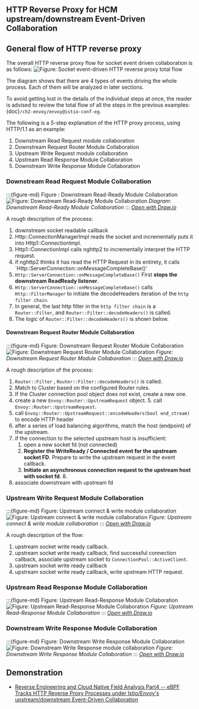 ## HTTP Reverse Proxy for HCM upstream/downstream Event-Driven Collaboration

## General flow of HTTP reverse proxy

The overall HTTP reverse proxy flow for socket event driven collaboration is as follows:
![Figure: Socket event-driven HTTP reverse proxy total flow](/ch2-envoy/arch/event-driven/event-driven.assets/envoy-event-model-proxy.drawio.svg )

The diagram shows that there are 4 types of events driving the whole process. Each of them will be analyzed in later sections.

To avoid getting lost in the details of the individual steps at once, the reader is advised to review the total flow of all the steps in the previous examples: 
{doc}`/ch2-envoy/envoy@istio-conf-eg`.

The following is a 5-step explanation of the HTTP proxy process, using HTTP/1.1 as an example:
1. Downstream Read Request module collaboration
2. Downstream Request Router Module Collaboration
3. Upstream Write Request module collaboration
4. Upstream Read Response Module Collaboration
5. Downstream Write Response Module Collaboration



### Downstream Read Request Module Collaboration
:::{figure-md} Figure : Downstream Read-Ready Module Collaboration
<img src="/ch2-envoy/arch/http/http-connection-manager/hcm-event-process.assets/envoy-hcm-read-down-req.drawio.svg" alt="Figure: Downstream Read-Ready Module Collaboration">
*Diagram: Downstream Read-Ready Module Collaboration*
:::
*[Open with Draw.io](https://app.diagrams.net/?ui=sketch#Uhttps%3A%2F%2Fistio-insider.mygraphql.com%2Fzh_CN%2Flatest%2F_images%2Fenvoy-hcm-read-down-req.drawio.svg)*


A rough description of the process:
1. downstream socket readable callback
2. Http::ConnectionManagerImpl reads the socket and incrementally puts it into Http1::ConnectionImpl.
3. Http1::ConnectionImpl calls nghttp2 to incrementally interpret the HTTP request.
4. if nghttp2 thinks it has read the HTTP Request in its entirety, it calls `Http::ServerConnection::onMessageCompleteBase()'
5. `Http::ServerConnection::onMessageCompleteBase()` First **stops the downstream ReadReady listener**.
6. `Http::ServerConnection::onMessageCompleteBase()` calls `Http::FilterManager` to initiate the decodeHeaders iteration of the `http filter chain`. 
7. In general, the last http filter in the `http filter chain` is a `Router::Filter`, and `Router::Filter::decodeHeaders()` is called.
8. The logic of `Router::Filter::decodeHeaders()` is shown below.


#### Downstream Request Router Module Collaboration

:::{figure-md} Figure: Downstream Request Router Module Collaboration
<img src="/ch2-envoy/arch/http/http-connection-manager/hcm-event-process.assets/envoy-hcm-router-on-down-req-complete.drawio.svg" alt="Figure: Downstream Request Router Module Collaboration">
*Figure: Downstream Request Router Module Collaboration*
:::
*[Open with Draw.io](https://app.diagrams.net/?ui=sketch#Uhttps%3A%2F%2Fistio-insider.mygraphql.com%2Fzh_CN%2Flatest%2F_images%2Fenvoy-hcm-router-on-down-req-complete.drawio.svg)*

A rough description of the process:
1. `Router::Filter` , `Router::Filter::decodeHeaders()` is called.
2. Match to Cluster based on the configured Router rules.
3. If the Cluster connection pool object does not exist, create a new one.
4. create a new `Envoy::Router::UpstreamRequest` object. 5. call `Envoy::Router::UpstreamRequest`.
5. call `Envoy::Router::UpstreamRequest::encodeHeaders(bool end_stream)` to encode HTTP header
6. after a series of load balancing algorithms, match the host (endpoint) of the upstream.
7. if the connection to the selected upstream host is insufficient:
   1. open a new socket fd (not connected)
   2. **Register the WriteReady / Connected event for the upstream socket FD**. Prepare to write the upstream request in the event callback.
   3. **Initiate an asynchronous connection request to the upstream host with socket fd**. 8.
8. associate downstream with upstream fd



### Upstream Write Request Module Collaboration

:::{figure-md} Figure: Upstream connect & write module collaboration
<img src="/ch2-envoy/arch/http/http-connection-manager/hcm-event-process.assets/envoy-hcm-upstream-flow-connected-write.drawio.svg" alt="Figure: Upstream connect & write module collaboration">
*Figure: Upstream connect & write module collaboration*
:::
*[Open with Draw.io](https://app.diagrams.net/?ui=sketch#Uhttps%3A%2F%2Fistio-insider.mygraphql.com%2Fzh_CN%2Flatest%2F_images%2Fenvoy-hcm-upstream-flow-connected-write.drawio.svg)*


A rough description of the flow:
1. upstream socket write ready callback.
2. upstream socket write ready callback, find successful connection callback, associate upstream socket to `ConnectionPool::ActiveClient`.
3. upstream socket write ready callback
4. upstream socket write ready callback, write upstream HTTP request.



### Upstream Read Response Module Collaboration
:::{figure-md} Figure: Upstream Read-Response Module Collaboration
<img src="/ch2-envoy/arch/http/http-connection-manager/hcm-event-process.assets/envoy-hcm-upstream-flow-read-resp.drawio.svg" alt="Figure: Upstream Read-Response Module Collaboration">
*Figure: Upstream Read-Response Module Collaboration*
:::
*[Open with Draw.io](https://app.diagrams.net/?ui=sketch#Uhttps%3A%2F%2Fistio-insider.mygraphql.com%2Fzh_CN%2Flatest%2F_images%2Fenvoy-hcm-upstream-flow-read-resp.drawio.svg)*

### Downstream Write Response Module Collaboration

:::{figure-md} Figure: Downstream Write Response Module Collaboration
<img src="/ch2-envoy/arch/http/http-connection-manager/hcm-event-process.assets/envoy-hcm-write-down-resp.drawio.svg" alt="Figure: Downstream Write Response module collaboration">
*Figure: Downstream Write Response Module Collaboration*
:::
*[Open with Draw.io](https://app.diagrams.net/?ui=sketch#Uhttps%3A%2F%2Fistio-insider.mygraphql.com%2Fzh_CN%2Flatest%2F_images%2Fenvoy-hcm-write-down-resp.drawio.svg)*

## Demonstration
- [Reverse Engineering and Cloud Native Field Analysis Part4 -- eBPF Tracks HTTP Reverse Proxy Processes under Istio/Envoy's upstream/downstream Event-Driven Collaboration](https://blog.mygraphql.com/en/posts/low-tec/trace/trace-istio/trace-istio-part4/)
